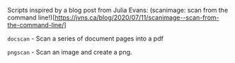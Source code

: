 Scripts inspired by a blog post from Julia Evans:
(scanimage: scan from the command
line!)[https://jvns.ca/blog/2020/07/11/scanimage--scan-from-the-command-line/]

`docscan` - Scan a series of document pages into a pdf

`pngscan` - Scan an image and create a png.
